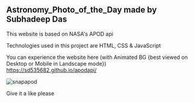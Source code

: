 <h2>Astronomy_Photo_of_the_Day made by Subhadeep Das</h2>

This website is based on NASA's APOD api

Technologies used in this project are HTML, CSS & JavaScript

You can experience the website here (with Animated BG {best viewed on Desktop or Mobile in Landscape mode})
https://sd535682.github.io/apodapi/

![snapapod](https://user-images.githubusercontent.com/61840607/158777617-d9b4ebc4-7480-4e17-9392-20cea1ca6431.png)

Give it a like please
